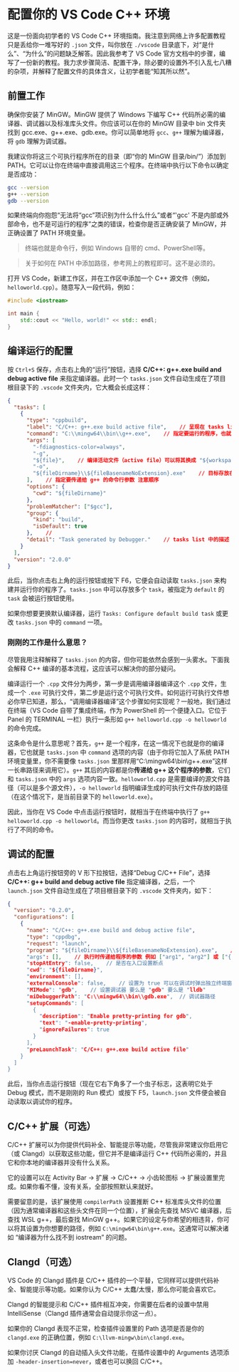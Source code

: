 # 配置你的 VS Code C++ 环境

这是一份面向初学者的 VS Code C++ 环境指南。我注意到网络上许多配置教程只是丢给你一堆写好的 `.json` 文件，叫你放在 `./vscode` 目录底下，对“是什么”、“为什么”的问题缺乏解答。因此我参考了 VS Code 官方文档中的步骤，编写了一份新的教程。我力求步骤简洁、配置干净，除必要的设置外不引入乱七八糟的杂项，并解释了配置文件的具体含义，让初学者能“知其所以然”。

## 前置工作

确保你安装了 MinGW。MinGW 提供了 Windows 下编写 C++ 代码所必需的编译器、调试器以及标准库头文件。你应该可以在你的 MinGW 目录中 bin 文件夹找到 gcc.exe、g++.exe、gdb.exe。你可以简单地将 `gcc`、`g++` 理解为编译器，将 `gdb` 理解为调试器。

我建议你将这三个可执行程序所在的目录（即“你的 MinGW 目录/bin/”）添加到 PATH。它可以让你在终端中直接调用这三个程序。在终端中执行以下命令以确定是否成功：

```bash
gcc --version
g++ --version
gdb --version
```

如果终端向你抱怨“无法将“gcc”项识别为什么什么什么”或者“'gcc' 不是内部或外部命令，也不是可运行的程序”之类的错误，检查你是否正确安装了 MinGW，并正确设置了 PATH 环境变量。

> 终端也就是命令行，例如 Windows 自带的 cmd、PowerShell等。

> 关于如何在 PATH 中添加路径，参考网上的教程即可。这不是必须的。

打开 VS Code，新建工作区，并在工作区中添加一个 C++ 源文件（例如，`helloworld.cpp`）。随意写入一段代码，例如：

```c++
#include <iostream>

int main {
    std::cout << "Hello, world!" << std:: endl;
}
```

## 编译运行的配置

按 `Ctrl+S` 保存，点击右上角的“运行”按钮，选择 **C/C++: g++.exe build and debug active file** 来指定编译器。此时一个 `tasks.json` 文件自动生成在了项目根目录下的 `.vscode` 文件夹内，它大概会长成这样：

```json
{
  "tasks": [
    {
      "type": "cppbuild",
      "label": "C/C++: g++.exe build active file",    // 呈现在 tasks list 中 可随意命名
      "command": "C:\\mingw64\\bin\\g++.exe",    // 指定要运行的程序，也就是你的编译器
      "args": [
        "-fdiagnostics-color=always",
        "-g",
        "${file}",    // 编译活动文件（active file）可以将其换成 "${workspaceFolder}/*.cpp" 来编译所有源文件
        "-o",
        "${fileDirname}\\${fileBasenameNoExtension}.exe"    // 目标存放在当前目录下
      ],    // 指定要传递给 g++ 的命令行参数 注意顺序
      "options": {
        "cwd": "${fileDirname}"
      },
      "problemMatcher": ["$gcc"],
      "group": {
        "kind": "build",
        "isDefault": true
      },    // 
      "detail": "Task generated by Debugger."    // tasks list 中的描述
    }
  ],
  "version": "2.0.0"
}
```

此后，当你点击右上角的运行按钮或按下 F6，它便会自动读取 `tasks.json` 来构建并运行你的程序了。`tasks.json` 中可以存放多个 `task`，被指定为 `default` 的 `task` 会被运行按钮使用。

如果你想要更换默认编译器，运行 `Tasks: Configure default build task` 或更改 `tasks.json` 中的 `command` 一项。

### 刚刚的工作是什么意思？

尽管我用注释解释了 `tasks.json` 的内容，但你可能依然会感到一头雾水。下面我会解释 C++ 编译的基本流程，这应该可以解决你的部分疑问。

编译运行一个 `.cpp` 文件分为两步，第一步是调用编译器编译这个 `.cpp` 文件，生成一个 `.exe` 可执行文件，第二步是运行这个可执行文件。如何运行可执行文件想必你早已知道，那么，“调用编译器编译”这个步骤如何实现呢？一般地，我们通过在终端（VS Code 自带了集成终端，作为 PowerShell 的一个便捷入口。它位于 Panel 的 TERMINAL 一栏）执行一条形如 `g++ helloworld.cpp -o helloworld` 的命令完成。

这条命令是什么意思呢？首先，`g++` 是一个程序，在这一情况下也就是你的编译器，它也就是 `tasks.json` 中 `command` 选项的内容（由于你将它加入了系统 PATH 环境变量里，你不需要像 `tasks.json` 里那样用“C:\mingw64\bin\g++.exe”这样一长串路径来调用它）。`g++` 其后的内容都是你**传递给 g++ 这个程序的参数**，它们和 `tasks.json` 中的 `args` 选项内容一致。`helloworld.cpp` 是需要编译的源文件路径（可以是多个源文件），`-o helloworld` 指明编译生成的可执行文件存放的路径（在这个情况下，是当前目录下的 `helloworld.exe`）。

因此，当你在 VS Code 中点击运行按钮时，就相当于在终端中执行了 `g++ helloworld.cpp -o helloworld`。而当你更改 `tasks.json` 的内容时，就相当于执行了不同的命令。

## 调试的配置

点击右上角运行按钮旁的 V 形下拉按钮，选择“Debug C/C++ File”，选择 **C/C++: g++ build and debug active file** 指定编译器，之后，一个 `launch.json` 文件自动生成在了项目根目录下的 `.vscode` 文件夹内，如下：

```json
{
  "version": "0.2.0",
  "configurations": [
    {
      "name": "C/C++: g++.exe build and debug active file",
      "type": "cppdbg",
      "request": "launch",
      "program": "${fileDirname}\\${fileBasenameNoExtension}.exe",    // 指定需要调试的文件 这里为活动文件目录 ${fileDirname} 下的活动文件（对应的可执行文件）
      "args": [],    // 执行时传递给程序的参数 例如 ["arg1", "arg2"] 或 ["{\\\"arg1\\\": true}]
      "stopAtEntry": false,    // 是否在入口设置断点
      "cwd": "${fileDirname}",
      "environment": [],
      "externalConsole": false,    // 设置为 true 可以在调试时弹出独立终端窗口
      "MIMode": "gdb",    // 设置调试器 要么是 "gdb" 要么是 "lldb"
      "miDebuggerPath": "C:\\mingw64\\bin\\gdb.exe",  // 调试器路径
      "setupCommands": [
        {
          "description": "Enable pretty-printing for gdb",
          "text": "-enable-pretty-printing",
          "ignoreFailures": true
        }
      ],
      "preLaunchTask": "C/C++: g++.exe build active file"
    }
  ]
}
```

此后，当你点击运行按钮（现在它右下角多了一个虫子标志，这表明它处于 Debug 模式，而不是刚刚的 Run 模式）或按下 F5，`launch.json` 文件便会被自动读取以调试你的程序。

## C/C++ 扩展（可选）

C/C++ 扩展可以为你提供代码补全、智能提示等功能，尽管我非常建议你启用它（或 Clangd）以获取这些功能，但它并不是编译运行 C++ 代码所必需的，并且它和你本地的编译器并没有什么关系。

它的设置可以在 Activity Bar -> 扩展 -> C/C++ -> 小齿轮图标 -> 扩展设置里完成。如果你看不懂，没有关系，全部按照默认来就好。

需要留意的是，该扩展使用 `compilerPath` 设置推断 C++ 标准库头文件的位置（因为通常编译器和这些头文件在同一个位置），扩展会先查找 MSVC 编译器，后查找 WSL g++，最后查找 MinGW g++。如果它的设定与你希望的相违背，你可以将其设置为你想要的路径，例如 `C:\mingw64\bin\g++.exe`。这通常可以解决诸如 “编译器为什么找不到 iostream” 的问题。

## Clangd（可选）

VS Code 的 Clangd 插件是 C/C++ 插件的一个平替，它同样可以提供代码补全、智能提示等功能。如果你认为 C/C++ 太蠢/太慢，那么你可能会喜欢它。

Clangd 的智能提示和 C/C++ 插件相互冲突，你需要在后者的设置中禁用 IntelliSense（Clangd 插件通常会自动提示你这一点）。

如果你的 Clangd 表现不正常，检查插件设置里的 Path 选项是否是你的 `clangd.exe` 的正确位置，例如 `C:\llvm-mingw\bin\clangd.exe`。

如果你讨厌 Clangd 的自动插入头文件功能，在插件设置中的 Arguments 选项添加 `-header-insertion=never`，或者也可以换回 C/C++。
